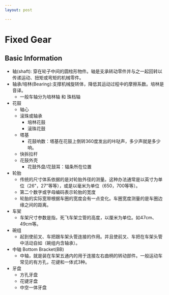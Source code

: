 ```yaml
---
layout: post

---
```

# Fixed Gear 
## Basic Information
* 轴(shaft): 穿在轮子中间的圆柱形物件。轴是支承转动零件并与之一起回转以传递运动、扭矩或弯矩的机械零件。
* 轴承/培林(Bearing):支撑机械旋转体，降低其运动过程中的摩擦系数。培林是音译。
    * 一般车轴分为培林轴 和 珠档轴
* 花鼓
    * 轴心
    * 滚珠或轴承
        * 培林花鼓
        * 滚珠花鼓
    * 塔基
        * 花鼓响数：塔基在花鼓上倒转360度发出的咔哒声，多少声就是多少响。
    * 快拆拉杆
    * 花鼓外壳
        * 花鼓外盘/花鼓耳：辐条所在位置
* 轮胎
    * 传统的尺寸体系依据的是对轮胎外径的测量。这种办法通常是以英寸为单位（26"，27"等等），或是以毫米为单位（650，700等等）。
    * 第二个数字或字母编码表示轮胎的宽度
    * 轮胎的实际宽带根据车圈的宽度会有一点变化。车圈宽度测量的是车圈边缘之间的距离。
* 车架
    * 车架尺寸参数是指，死飞车架立管的高度，以厘米为单位。如47cm、49cm等。
* 碗组
    * 起到使前叉、车把跟车架头管连接的作用。并且使前叉、车把在车架头管中活动自如（碗组内含轴承）。
* 中轴 Bottom Bracket(BB)
    * 中轴，就是装在车架五通内的用于连接左右曲柄的转动部件。一般运动车常见的有方孔，花键和一体式3种。
* 牙盘
    * 方孔牙盘
    * 花键牙盘
    * 中空一体牙盘

